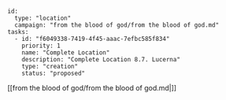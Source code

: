 
```RpgManager4
id: 
  type: "location"
  campaign: "from the blood of god/from the blood of god.md"
tasks: 
  - id: "f6049338-7419-4f45-aaac-7efbc585f834"
    priority: 1
    name: "Complete Location"
    description: "Complete Location 8.7. Lucerna"
    type: "creation"
    status: "proposed"
```

[[from the blood of god/from the blood of god.md|]]